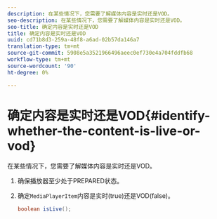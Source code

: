 ```yaml
---
description: 在某些情况下，您需要了解媒体内容是实时还是VOD。
seo-description: 在某些情况下，您需要了解媒体内容是实时还是VOD。
seo-title: 确定内容是实时还是VOD
title: 确定内容是实时还是VOD
uuid: cd71b8d3-259a-48f8-a6ad-02b57da146a7
translation-type: tm+mt
source-git-commit: 5908e5a3521966496aeec0ef730e4a704fddfb68
workflow-type: tm+mt
source-wordcount: '90'
ht-degree: 0%

---
```



# 确定内容是实时还是VOD{#identify-whether-the-content-is-live-or-vod}

在某些情况下，您需要了解媒体内容是实时还是VOD。

1. 确保播放器至少处于PREPARED状态。
1. 确定`MediaPlayerItem`内容是实时(true)还是VOD(false)。

   ```java
   boolean isLive();
   ```

